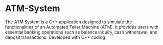 # ATM-System
The ATM System is a C++ application designed to simulate the functionalities of an Automated Teller Machine (ATM). It provides users with essential banking operations such as balance inquiry, cash withdrawal, and deposit transactions. Developed with C++ coding 
